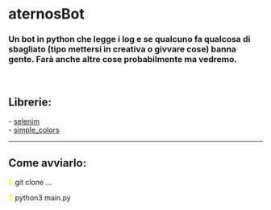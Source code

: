 # aternosBot
<h3>
Un bot in python che legge i log e se qualcuno fa qualcosa di sbagliato (tipo mettersi in creativa o givvare cose) banna gente. Farà anche altre cose probabilmente ma vedremo.
</h3>
<br>
<h3>
<h2>Librerie:</h2>
- <a href="https://pypi.org/project/selenium/">selenim</a>                    <br>
- <a href="https://pypi.org/project/simple-colors/">simple_colors</a>
</h3>
<br>
<hr>
<h2>Come avviarlo:</h2>
<p><a style="color: yellow;">$</a> git clone ...</p>
<p><a style="color: yellow;">$</a> python3 main.py</p>
